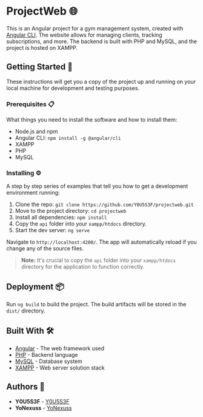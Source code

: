# ProjectWeb 🌐

This is an Angular project for a gym management system, created with [Angular CLI](https://github.com/angular/angular-cli). The website allows for managing clients, tracking subscriptions, and more. The backend is built with PHP and MySQL, and the project is hosted on XAMPP.

## Getting Started 🚀

These instructions will get you a copy of the project up and running on your local machine for development and testing purposes.

### Prerequisites 📋

What things you need to install the software and how to install them:

- Node.js and npm
- Angular CLI: `npm install -g @angular/cli`
- XAMPP
- PHP
- MySQL

### Installing ⚙️

A step by step series of examples that tell you how to get a development environment running:

1. Clone the repo: `git clone https://github.com/Y0U5S3F/projectweb.git`
2. Move to the project directory: `cd projectweb`
3. Install all dependencies: `npm install`
4. Copy the `api` folder into your `xampp/htdocs` directory.
5. Start the dev server: `ng serve`

Navigate to `http://localhost:4200/`. The app will automatically reload if you change any of the source files.

> **Note:** It's crucial to copy the `api` folder into your `xampp/htdocs` directory for the application to function correctly.

## Deployment 📦

Run `ng build` to build the project. The build artifacts will be stored in the `dist/` directory.

## Built With 🛠️

- [Angular](https://angular.io/) - The web framework used
- [PHP](https://www.php.net/) - Backend language
- [MySQL](https://www.mysql.com/) - Database system
- [XAMPP](https://www.apachefriends.org/index.html) - Web server solution stack

## Authors 👥

- **Y0U5S3F** - [Y0U5S3F](https://github.com/Y0U5S3F)
- **YoNexuss** - [YoNexuss](https://github.com/YoNexuss)
